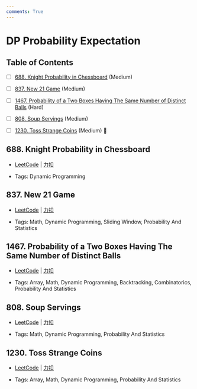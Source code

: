 ```yaml
---
comments: True
---
```


# DP Probability Expectation

## Table of Contents

- [ ] [688. Knight Probability in Chessboard](#688-knight-probability-in-chessboard) (Medium)
- [ ] [837. New 21 Game](#837-new-21-game) (Medium)
- [ ] [1467. Probability of a Two Boxes Having The Same Number of Distinct Balls](#1467-probability-of-a-two-boxes-having-the-same-number-of-distinct-balls) (Hard)
- [ ] [808. Soup Servings](#808-soup-servings) (Medium)
- [ ] [1230. Toss Strange Coins](#1230-toss-strange-coins) (Medium) 👑


## 688. Knight Probability in Chessboard

-    [LeetCode](https://leetcode.com/problems/knight-probability-in-chessboard/) | [力扣](https://leetcode.cn/problems/knight-probability-in-chessboard/)

-   Tags: Dynamic Programming



## 837. New 21 Game

-    [LeetCode](https://leetcode.com/problems/new-21-game/) | [力扣](https://leetcode.cn/problems/new-21-game/)

-   Tags: Math, Dynamic Programming, Sliding Window, Probability And Statistics



## 1467. Probability of a Two Boxes Having The Same Number of Distinct Balls

-    [LeetCode](https://leetcode.com/problems/probability-of-a-two-boxes-having-the-same-number-of-distinct-balls/) | [力扣](https://leetcode.cn/problems/probability-of-a-two-boxes-having-the-same-number-of-distinct-balls/)

-   Tags: Array, Math, Dynamic Programming, Backtracking, Combinatorics, Probability And Statistics



## 808. Soup Servings

-    [LeetCode](https://leetcode.com/problems/soup-servings/) | [力扣](https://leetcode.cn/problems/soup-servings/)

-   Tags: Math, Dynamic Programming, Probability And Statistics



## 1230. Toss Strange Coins

-    [LeetCode](https://leetcode.com/problems/toss-strange-coins/) | [力扣](https://leetcode.cn/problems/toss-strange-coins/)

-   Tags: Array, Math, Dynamic Programming, Probability And Statistics
